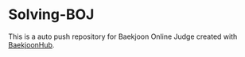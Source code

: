# Solving-BOJ
This is a auto push repository for Baekjoon Online Judge created with [BaekjoonHub](https://github.com/BaekjoonHub/BaekjoonHub).
